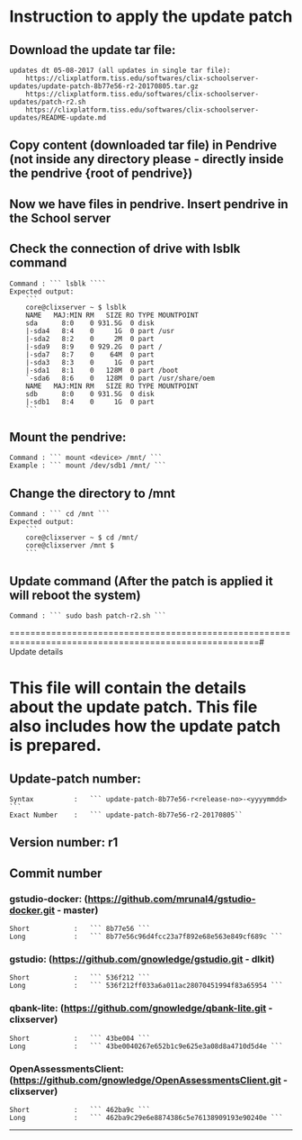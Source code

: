 
# Instruction to apply the update patch

## Download the update tar file:
	
	updates dt 05-08-2017 (all updates in single tar file):
		https://clixplatform.tiss.edu/softwares/clix-schoolserver-updates/update-patch-8b77e56-r2-20170805.tar.gz
		https://clixplatform.tiss.edu/softwares/clix-schoolserver-updates/patch-r2.sh
		https://clixplatform.tiss.edu/softwares/clix-schoolserver-updates/README-update.md




## Copy content (downloaded tar file) in Pendrive (not inside any directory please - directly inside the pendrive {root of pendrive})

## Now we have files in pendrive. Insert pendrive in the School server

## Check the connection of drive with lsblk command
	Command : ``` lsblk ````
	Expected output:
		```
		core@clixserver ~ $ lsblk 
		NAME   MAJ:MIN RM   SIZE RO TYPE MOUNTPOINT
		sda      8:0    0 931.5G  0 disk 
		|-sda4   8:4    0     1G  0 part /usr
		|-sda2   8:2    0     2M  0 part 
		|-sda9   8:9    0 929.2G  0 part /
		|-sda7   8:7    0    64M  0 part 
		|-sda3   8:3    0     1G  0 part 
		|-sda1   8:1    0   128M  0 part /boot
		`-sda6   8:6    0   128M  0 part /usr/share/oem
		NAME   MAJ:MIN RM   SIZE RO TYPE MOUNTPOINT
		sdb      8:0    0 931.5G  0 disk 
		|-sdb1   8:4    0     1G  0 part 
		```

## Mount the pendrive:
	Command : ``` mount <device> /mnt/ ```
	Example : ``` mount /dev/sdb1 /mnt/ ```

## Change the directory to /mnt
	Command : ``` cd /mnt ```
	Expected output:
		```
		core@clixserver ~ $ cd /mnt/
		core@clixserver /mnt $ 
		```


## Update command			(After the patch is applied it will reboot the system)
	Command : ``` sudo bash patch-r2.sh ```


======================================================================================================# Update details


# This file will contain the details about the update patch. This file also includes how the update patch is prepared.


## Update-patch number: 
	Syntax  		: 	``` update-patch-8b77e56-r<release-no>-<yyyymmdd> ```
	Exact Number 	: 	``` update-patch-8b77e56-r2-20170805``

## Version number: r1

## Commit number
### gstudio-docker:			(https://github.com/mrunal4/gstudio-docker.git - master)
	Short			:	``` 8b77e56 ```
	Long			: 	``` 8b77e56c96d4fcc23a7f892e68e563e849cf689c ```

### gstudio:    			(https://github.com/gnowledge/gstudio.git - dlkit)
	Short			:	``` 536f212 ```
	Long			: 	``` 536f212ff033a6a011ac28070451994f83a65954 ```

### qbank-lite:				(https://github.com/gnowledge/qbank-lite.git - clixserver)
	Short			:	``` 43be004 ```
	Long			: 	``` 43be0040267e652b1c9e625e3a08d8a4710d5d4e ```

### OpenAssessmentsClient:	(https://github.com/gnowledge/OpenAssessmentsClient.git - clixserver)
	Short			:	``` 462ba9c ```
	Long			: 	``` 462ba9c29e6e8874386c5e76138909193e90240e ```



------------------------------------------------------------------------------------------------------

